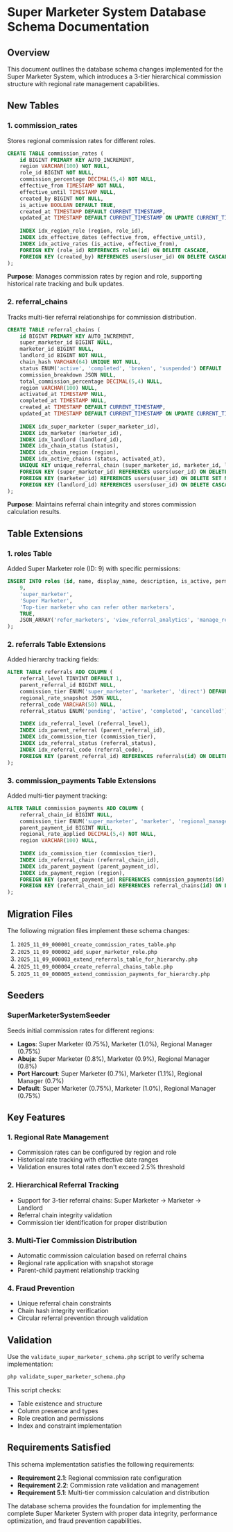 # Super Marketer System Database Schema Documentation

## Overview

This document outlines the database schema changes implemented for the Super Marketer System, which introduces a 3-tier hierarchical commission structure with regional rate management capabilities.

## New Tables

### 1. commission_rates

Stores regional commission rates for different roles.

```sql
CREATE TABLE commission_rates (
    id BIGINT PRIMARY KEY AUTO_INCREMENT,
    region VARCHAR(100) NOT NULL,
    role_id BIGINT NOT NULL,
    commission_percentage DECIMAL(5,4) NOT NULL,
    effective_from TIMESTAMP NOT NULL,
    effective_until TIMESTAMP NULL,
    created_by BIGINT NOT NULL,
    is_active BOOLEAN DEFAULT TRUE,
    created_at TIMESTAMP DEFAULT CURRENT_TIMESTAMP,
    updated_at TIMESTAMP DEFAULT CURRENT_TIMESTAMP ON UPDATE CURRENT_TIMESTAMP,
    
    INDEX idx_region_role (region, role_id),
    INDEX idx_effective_dates (effective_from, effective_until),
    INDEX idx_active_rates (is_active, effective_from),
    FOREIGN KEY (role_id) REFERENCES roles(id) ON DELETE CASCADE,
    FOREIGN KEY (created_by) REFERENCES users(user_id) ON DELETE CASCADE
);
```

**Purpose**: Manages commission rates by region and role, supporting historical rate tracking and bulk updates.

### 2. referral_chains

Tracks multi-tier referral relationships for commission distribution.

```sql
CREATE TABLE referral_chains (
    id BIGINT PRIMARY KEY AUTO_INCREMENT,
    super_marketer_id BIGINT NULL,
    marketer_id BIGINT NULL,
    landlord_id BIGINT NOT NULL,
    chain_hash VARCHAR(64) UNIQUE NOT NULL,
    status ENUM('active', 'completed', 'broken', 'suspended') DEFAULT 'active',
    commission_breakdown JSON NULL,
    total_commission_percentage DECIMAL(5,4) NULL,
    region VARCHAR(100) NULL,
    activated_at TIMESTAMP NULL,
    completed_at TIMESTAMP NULL,
    created_at TIMESTAMP DEFAULT CURRENT_TIMESTAMP,
    updated_at TIMESTAMP DEFAULT CURRENT_TIMESTAMP ON UPDATE CURRENT_TIMESTAMP,
    
    INDEX idx_super_marketer (super_marketer_id),
    INDEX idx_marketer (marketer_id),
    INDEX idx_landlord (landlord_id),
    INDEX idx_chain_status (status),
    INDEX idx_chain_region (region),
    INDEX idx_active_chains (status, activated_at),
    UNIQUE KEY unique_referral_chain (super_marketer_id, marketer_id, landlord_id),
    FOREIGN KEY (super_marketer_id) REFERENCES users(user_id) ON DELETE SET NULL,
    FOREIGN KEY (marketer_id) REFERENCES users(user_id) ON DELETE SET NULL,
    FOREIGN KEY (landlord_id) REFERENCES users(user_id) ON DELETE CASCADE
);
```

**Purpose**: Maintains referral chain integrity and stores commission calculation results.

## Table Extensions

### 1. roles Table

Added Super Marketer role (ID: 9) with specific permissions:

```sql
INSERT INTO roles (id, name, display_name, description, is_active, permissions) VALUES (
    9,
    'super_marketer',
    'Super Marketer',
    'Top-tier marketer who can refer other marketers',
    TRUE,
    JSON_ARRAY('refer_marketers', 'view_referral_analytics', 'manage_referral_campaigns', 'view_commission_breakdown')
);
```

### 2. referrals Table Extensions

Added hierarchy tracking fields:

```sql
ALTER TABLE referrals ADD COLUMN (
    referral_level TINYINT DEFAULT 1,
    parent_referral_id BIGINT NULL,
    commission_tier ENUM('super_marketer', 'marketer', 'direct') DEFAULT 'direct',
    regional_rate_snapshot JSON NULL,
    referral_code VARCHAR(50) NULL,
    referral_status ENUM('pending', 'active', 'completed', 'cancelled') DEFAULT 'pending',
    
    INDEX idx_referral_level (referral_level),
    INDEX idx_parent_referral (parent_referral_id),
    INDEX idx_commission_tier (commission_tier),
    INDEX idx_referral_status (referral_status),
    INDEX idx_referral_code (referral_code),
    FOREIGN KEY (parent_referral_id) REFERENCES referrals(id) ON DELETE SET NULL
);
```

### 3. commission_payments Table Extensions

Added multi-tier payment tracking:

```sql
ALTER TABLE commission_payments ADD COLUMN (
    referral_chain_id BIGINT NULL,
    commission_tier ENUM('super_marketer', 'marketer', 'regional_manager') NOT NULL,
    parent_payment_id BIGINT NULL,
    regional_rate_applied DECIMAL(5,4) NOT NULL,
    region VARCHAR(100) NULL,
    
    INDEX idx_commission_tier (commission_tier),
    INDEX idx_referral_chain (referral_chain_id),
    INDEX idx_parent_payment (parent_payment_id),
    INDEX idx_payment_region (region),
    FOREIGN KEY (parent_payment_id) REFERENCES commission_payments(id) ON DELETE SET NULL,
    FOREIGN KEY (referral_chain_id) REFERENCES referral_chains(id) ON DELETE SET NULL
);
```

## Migration Files

The following migration files implement these schema changes:

1. `2025_11_09_000001_create_commission_rates_table.php`
2. `2025_11_09_000002_add_super_marketer_role.php`
3. `2025_11_09_000003_extend_referrals_table_for_hierarchy.php`
4. `2025_11_09_000004_create_referral_chains_table.php`
5. `2025_11_09_000005_extend_commission_payments_for_hierarchy.php`

## Seeders

### SuperMarketerSystemSeeder

Seeds initial commission rates for different regions:

- **Lagos**: Super Marketer (0.75%), Marketer (1.0%), Regional Manager (0.75%)
- **Abuja**: Super Marketer (0.8%), Marketer (0.9%), Regional Manager (0.8%)
- **Port Harcourt**: Super Marketer (0.7%), Marketer (1.1%), Regional Manager (0.7%)
- **Default**: Super Marketer (0.75%), Marketer (1.0%), Regional Manager (0.75%)

## Key Features

### 1. Regional Rate Management
- Commission rates can be configured by region and role
- Historical rate tracking with effective date ranges
- Validation ensures total rates don't exceed 2.5% threshold

### 2. Hierarchical Referral Tracking
- Support for 3-tier referral chains: Super Marketer → Marketer → Landlord
- Referral chain integrity validation
- Commission tier identification for proper distribution

### 3. Multi-Tier Commission Distribution
- Automatic commission calculation based on referral chains
- Regional rate application with snapshot storage
- Parent-child payment relationship tracking

### 4. Fraud Prevention
- Unique referral chain constraints
- Chain hash integrity verification
- Circular referral prevention through validation

## Validation

Use the `validate_super_marketer_schema.php` script to verify schema implementation:

```bash
php validate_super_marketer_schema.php
```

This script checks:
- Table existence and structure
- Column presence and types
- Role creation and permissions
- Index and constraint implementation

## Requirements Satisfied

This schema implementation satisfies the following requirements:

- **Requirement 2.1**: Regional commission rate configuration
- **Requirement 2.2**: Commission rate validation and management
- **Requirement 5.1**: Multi-tier commission calculation and distribution

The database schema provides the foundation for implementing the complete Super Marketer System with proper data integrity, performance optimization, and fraud prevention capabilities.